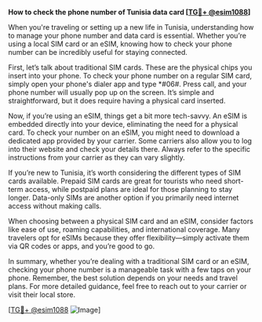 **How to check the phone number of Tunisia data card [[TG💪+ @esim1088](https://t.me/s/esim1088)]**

When you're traveling or setting up a new life in Tunisia, understanding how to manage your phone number and data card is essential. Whether you’re using a local SIM card or an eSIM, knowing how to check your phone number can be incredibly useful for staying connected.

First, let’s talk about traditional SIM cards. These are the physical chips you insert into your phone. To check your phone number on a regular SIM card, simply open your phone's dialer app and type *#06#. Press call, and your phone number will usually pop up on the screen. It’s simple and straightforward, but it does require having a physical card inserted.

Now, if you’re using an eSIM, things get a bit more tech-savvy. An eSIM is embedded directly into your device, eliminating the need for a physical card. To check your number on an eSIM, you might need to download a dedicated app provided by your carrier. Some carriers also allow you to log into their website and check your details there. Always refer to the specific instructions from your carrier as they can vary slightly.

If you’re new to Tunisia, it’s worth considering the different types of SIM cards available. Prepaid SIM cards are great for tourists who need short-term access, while postpaid plans are ideal for those planning to stay longer. Data-only SIMs are another option if you primarily need internet access without making calls.

When choosing between a physical SIM card and an eSIM, consider factors like ease of use, roaming capabilities, and international coverage. Many travelers opt for eSIMs because they offer flexibility—simply activate them via QR codes or apps, and you’re good to go.

In summary, whether you’re dealing with a traditional SIM card or an eSIM, checking your phone number is a manageable task with a few taps on your phone. Remember, the best solution depends on your needs and travel plans. For more detailed guidance, feel free to reach out to your carrier or visit their local store.

[[TG💪+ @esim1088](https://t.me/s/esim1088) ![Image](https://i.postimg.cc/Y0z9fWf4/image.png)]